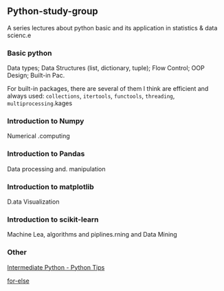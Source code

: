 ## Python-study-group
A series lectures about python basic and its application in statistics &amp; data scienc.e

### Basic python

Data types; Data Structures (list, dictionary, tuple); Flow Control; OOP Design; Built-in Pac.

For built-in packages, there are several of them I think are efficient and always used: `collections`, `itertools`, `functools`, `threading`, `multiprocessing`.kages

### Introduction to Numpy

Numerical .computing

### Introduction to Pandas

Data processing and. manipulation

### Introduction to matplotlib

D.ata Visualization

### Introduction to scikit-learn

Machine Lea, algorithms and piplines.rning and Data Mining

### Other

[Intermediate Python - Python Tips](http://book.pythontips.com/en/latest/index.html)

[for-else](http://book.pythontips.com/en/latest/for_-_else.html)

